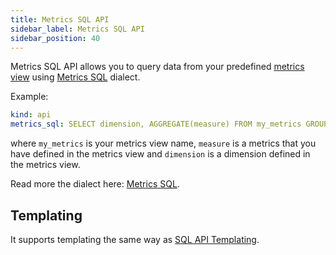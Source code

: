 ```yaml
---
title: Metrics SQL API
sidebar_label: Metrics SQL API
sidebar_position: 40
---
```


Metrics SQL API allows you to query data from your predefined [metrics view](../metrics-dashboard.md) using [Metrics SQL](./metrics-sql.md) dialect. 

Example:

```yaml
kind: api
metrics_sql: SELECT dimension, AGGREGATE(measure) FROM my_metrics GROUP BY dimension
```

where `my_metrics` is your metrics view name, `measure` is a metrics that you have defined in the metrics view and `dimension` is a dimension defined in the metrics view.

Read more the dialect here: [Metrics SQL](./metrics-sql.md).

## Templating

It supports templating the same way as [SQL API Templating](./sql-api.md#sql-templating).

